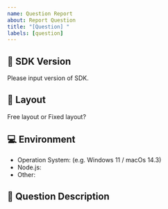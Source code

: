 ```yaml
---
name: Question Report
about: Report Question
title: "[Question] "
labels: [question]
---
```


## 🙋 SDK Version
Please input version of SDK.

## 📌 Layout
Free layout or Fixed layout?

## 💻 Environment
- Operation System: (e.g. Windows 11 / macOs 14.3)
- Node.js:
- Other:

## 📝 Question Description
